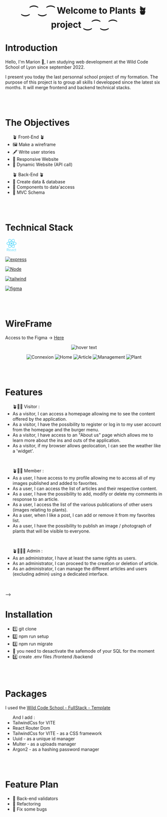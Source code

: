 
<h1 align="center">⏝⏜⏝⏜ Welcome to Plants 🪴 project ⏝⏜⏝⏜</h1>
<h2></h2>

<!-- Introduction -->
<h1 href='#'>Introduction</h1>
<p>Hello, I'm Marion 👋, I am studying web development at the Wild Code School of Lyon since september 2022.  </p>
<p>I present you today  the last personnal school project of my formation. The purpose of this project is to group all skills I  developped since the latest six months. It will merge frontend and backend technical stacks.
<p>

<br/>
<br/>


<!-- Objectives -->
<h1 href='#'>The Objectives</h1>
<ul> 🪴 Front-End 🪴
<li>🖼️ Make a wireframe</li>
<li>🖋️ Write user stories</li>
<li>📐 Responsive Website</li>
<li>🕺 Dynamic Website (API call) </li>
</ul>



<ul> 🪴 Back-End 🪴
<li>📄 Create data & database</li>
<li>🚦 Components to data'access </li>
<li>🚏 MVC Schema</li>
</ul>

<br/>
<br/>

<!-- Technical stack -->
<h1 href='#'>Technical Stack</h1>
<a href="https://reactjs.org/" target="_blank" rel="noreferrer"> <img src="https://raw.githubusercontent.com/devicons/devicon/master/icons/react/react-original-wordmark.svg" alt="react" width="40" height="40"/> </a> 

<a href="https://expressjs.com/fr/" target="_blank" rel="noreferrer"> <img src="https://www.vectorlogo.zone/logos/expressjs/expressjs-ar21.svg" alt="express" width="40" height="40"/> </a>

<a href="https://nodejs.org/" target="_blank" rel="noreferrer"> <img src="https://www.vectorlogo.zone/logos/nodejs/nodejs-ar21.svg" alt="Node" width="40" height="40"/> </a> 

  <a href="https://tailwindcss.com/" target="_blank" rel="noreferrer"> <img src="https://www.vectorlogo.zone/logos/tailwindcss/tailwindcss-icon.svg" alt="tailwind" width="40" height="40"/> </a> 

<a href="https://www.figma.com/" target="_blank" rel="noreferrer"> <img src="https://www.vectorlogo.zone/logos/figma/figma-icon.svg" alt="figma" width="40" height="40"/> </a>  </p>
<br/>
<br/>
  
  <!-- Wirframe -->
<h1 href='#'>WireFrame</h1>
<p> Access to the Figma -> <a href='https://www.figma.com/file/kptLDnNaPGwkWqbD9Mwjrb/Plants-for-People?t=LQZRXdUUK6oFO5Z1-1' >Here</a></p>

<p align="center">
  <img src="https://i.postimg.cc/Y9FG0yWG/Capture-d-e-cran-2023-02-02-a-11-24-41.png" width="350" title="hover text">
</p>
<p align="center">
<img src="https://i.postimg.cc/ZKBgR87k/Capture-d-e-cran-2023-02-02-a-11-26-18.png" alt="Connexion" border="0">
<img src="https://i.postimg.cc/SNfZjg6v/Capture-d-e-cran-2023-02-02-a-11-27-48.png" alt="Home" border="0">
<img src="https://i.postimg.cc/pXcF08Rd/Capture-d-e-cran-2023-02-02-a-11-28-36.png" alt="Article" border="0">
<img src="https://i.postimg.cc/tTrqX3rZ/Capture-d-e-cran-2023-02-02-a-11-29-56.png" alt="Management" border="0">
<img src="https://i.postimg.cc/s1dty1RG/Capture-d-e-cran-2023-02-02-a-11-30-42.png" alt="Plant" border="0">
</p>
<br/>
<br/>

<!-- <!-- Features -->
<h1 href='#'>Features</h1>
<ul> 🪴👩‍💼 Visitor : 
<li>As a visitor, I can access a homepage allowing me to see the content offered by the application. </li>
<li>As a visitor, I have the possibility to register or log in to my user account from the homepage and the burger menu. </li>
<li>As a visitor, I have access to an "About us" page which allows me to learn more about the ins and outs of the application. </li>
<li>As a visitor, if my browser allows geolocation, I can see the weather like a 'widget'.</li>
</ul>
<br />
<ul> 🪴🧑‍💼 Member :
<li>As a user, I have access to my profile allowing me to access all of my images published and added to favorites. </li>
<li>As a user, I can access the list of articles and their respective content. </li>
<li>As a user, I have the possibility to add, modify or delete my comments in response to an article. </li>
<li>As a user, I access the list of the various publications of other users (images relating to plants). </li>
<li>As a user, when I like a post, I can add or remove it from my favorites list.</li>
<li>As a user, I have the possibility to publish an image / photograph of plants that will be visible to everyone.</li>
</ul>
<br />
<ul> 🪴👩🏻‍💻 Admin :  
<li>As an administrator, I have at least the same rights as users. </li>
<li>As an administrator, I can proceed to the creation or deletion of article. </li>
<li>As an administrator, I can manage the different articles and users (excluding admin) using a dedicated interface. </li>

</ul>

<br/>
<br/> -->
<!-- Installation -->
<h1 href='#'>Installation</h1>
<ul>
<li>1️⃣ git clone</li>
<li>2️⃣ npm run setup</li>
<li>3️⃣ npm run migrate</li>
<li>🚨 you need to desactivate the safemode of your SQL for the moment</li>
<li>4️⃣ create .env files /frontend /backend</li>
</ul>

<br/>
<br/>
<!-- Packages -->
<h1 href='#'>Packages</h1>
<p>I used the <a href='https://github.com/WildCodeSchool/js-template-fullstack' target='_blank' rel="noreferrer">Wild Code School - FullStack - Template</a></p>
<ul>And I add :
<li>TailwindCss for VITE</li>
<li>React Router Dom</li>
<li>TailwindCss for VITE - as a CSS framework</li>
<li>Uuid - as a unique id manager</li>
<li>Multer - as a uploads manager</li>
<li>Argon2 - as a hashing password manager</li>
</ul>

<br/>
<br/>

<!-- Next Features -->
<h1 href='#'>Feature Plan</h1>
<ul>
<li>🚧 Back-end validators</li>
<li>🚧 Refactoring</li>
<li>🚧 Fix some bugs</li>

</ul>
<br/>
<br/>


